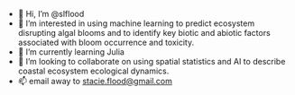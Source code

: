 - 👋 Hi, I’m @slflood
- 👀 I’m interested in using machine learning to predict ecosystem disrupting algal blooms and to identify key biotic and abiotic factors associated with bloom occurrence and toxicity.
- 🌱 I’m currently learning Julia
- 💞️ I’m looking to collaborate on using spatial statistics and AI to describe coastal ecosystem ecological dynamics.
- 📫 email away to stacie.flood@gmail.com

<!---
slflood/slflood is a ✨ special ✨ repository because its `README.md` (this file) appears on your GitHub profile.
You can click the Preview link to take a look at your changes.
--->
